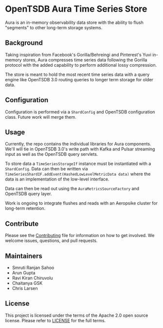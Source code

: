 OpenTSDB Aura Time Series Store
===============================

Aura is an in-memory observability data store with the ability to flush "segments"
to other long-term storage systems.

Background
----------

Taking inspiration from Facebook's Gorilla/Behreingi and Pinterest's Yuvi 
in-memory stores, Aura compresses time series data following the Gorilla protocol
with the added capability to perform additional lossy compression.

The store is meant to hold the most recent time series data with a query engine
like OpenTSDB 3.0 routing queries to longer term storage for older data.

Configuration
-------------

Configuration is performed via a `ShardConfig` and OpenTSDB configuration class.
Future work will merge them.

Usage
-----

Currently, the repo contains the individual libraries for Aura components. We'll 
will tie in OpenTSDB 3.0's write path with Kafka and Pulsar streaming input as
well as the OpenTSDB query servlets.

To store data a `TimeSeriesStorageIf` instance must be instantiated with a
`ShardConfig`. Data can then be written via 
`TimeSeriesShardIF.addEvent(HashedLowLevelMetricData data)` where the data is
an implementation of the low-level interface.

Data can then be read out using the `AuraMetricsSourceFactory` and OpenTSDB query
layer.

Work is ongoing to integrate flushes and reads with an Aeropsike cluster for
long-term retention.

Contribute
----------

Please see the [Contributing](contributing.md) file for information on how to
get involved. We welcome issues, questions, and pull requests.

Maintainers
-----------

* Smruti Ranjan Sahoo
* Arun Gupta
* Ravi Kiran Chiruvolu
* Chaitanya GSK
* Chris Larsen

License
-------

This project is licensed under the terms of the Apache 2.0 open source license. 
Please refer to [LICENSE](LICENSE.md) for the full terms.